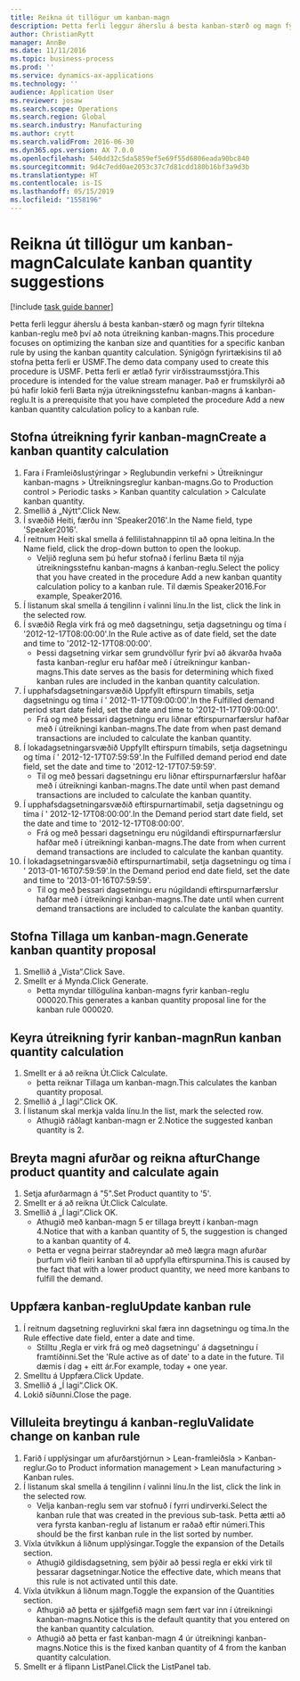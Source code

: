 ```yaml
---
title: Reikna út tillögur um kanban-magn
description: Þetta ferli leggur áherslu á besta kanban-stærð og magn fyrir tiltekna kanban-reglu með því að nota útreikning kanban-magns.
author: ChristianRytt
manager: AnnBe
ms.date: 11/11/2016
ms.topic: business-process
ms.prod: ''
ms.service: dynamics-ax-applications
ms.technology: ''
audience: Application User
ms.reviewer: josaw
ms.search.scope: Operations
ms.search.region: Global
ms.search.industry: Manufacturing
ms.author: crytt
ms.search.validFrom: 2016-06-30
ms.dyn365.ops.version: AX 7.0.0
ms.openlocfilehash: 540dd32c5da5859ef5e69f55d6806eada90bc840
ms.sourcegitcommit: 9d4c7edd0ae2053c37c7d81cdd180b16bf3a9d3b
ms.translationtype: HT
ms.contentlocale: is-IS
ms.lasthandoff: 05/15/2019
ms.locfileid: "1558196"
---
```

# <a name="calculate-kanban-quantity-suggestions"></a><span data-ttu-id="58d66-103">Reikna út tillögur um kanban-magn</span><span class="sxs-lookup"><span data-stu-id="58d66-103">Calculate kanban quantity suggestions</span></span>

[!include [task guide banner](../../includes/task-guide-banner.md)]

<span data-ttu-id="58d66-104">Þetta ferli leggur áherslu á besta kanban-stærð og magn fyrir tiltekna kanban-reglu með því að nota útreikning kanban-magns.</span><span class="sxs-lookup"><span data-stu-id="58d66-104">This procedure focuses on optimizing the kanban size and quantities for a specific kanban rule by using the kanban quantity calculation.</span></span> <span data-ttu-id="58d66-105">Sýnigögn fyrirtækisins til að stofna þetta ferli er USMF.</span><span class="sxs-lookup"><span data-stu-id="58d66-105">The demo data company used to create this procedure is USMF.</span></span> <span data-ttu-id="58d66-106">Þetta ferli er ætlað fyrir virðisstraumsstjóra.</span><span class="sxs-lookup"><span data-stu-id="58d66-106">This procedure is intended for the value stream manager.</span></span> <span data-ttu-id="58d66-107">Það er frumskilyrði að þú hafir lokið ferli Bæta nýja útreikningsstefnu kanban-magns á kanban-reglu.</span><span class="sxs-lookup"><span data-stu-id="58d66-107">It is a prerequisite that you have completed the procedure Add a new kanban quantity calculation policy to a kanban rule.</span></span>


## <a name="create-a-kanban-quantity-calculation"></a><span data-ttu-id="58d66-108">Stofna útreikning fyrir kanban-magn</span><span class="sxs-lookup"><span data-stu-id="58d66-108">Create a kanban quantity calculation</span></span>
1. <span data-ttu-id="58d66-109">Fara í Framleiðslustýringar > Reglubundin verkefni > Útreikningur kanban-magns > Útreikningsreglur kanban-magns.</span><span class="sxs-lookup"><span data-stu-id="58d66-109">Go to Production control > Periodic tasks > Kanban quantity calculation > Calculate kanban quantity.</span></span>
2. <span data-ttu-id="58d66-110">Smellið á „Nýtt“.</span><span class="sxs-lookup"><span data-stu-id="58d66-110">Click New.</span></span>
3. <span data-ttu-id="58d66-111">Í svæðið Heiti, færðu inn 'Speaker2016'.</span><span class="sxs-lookup"><span data-stu-id="58d66-111">In the Name field, type 'Speaker2016'.</span></span>
4. <span data-ttu-id="58d66-112">Í reitnum Heiti skal smella á fellilistahnappinn til að opna leitina.</span><span class="sxs-lookup"><span data-stu-id="58d66-112">In the Name field, click the drop-down button to open the lookup.</span></span>
    * <span data-ttu-id="58d66-113">Veljið regluna sem þú hefur stofnað í ferlinu Bæta til nýja útreikningsstefnu kanban-magns á kanban-reglu.</span><span class="sxs-lookup"><span data-stu-id="58d66-113">Select the policy that you have created in the procedure Add a new kanban quantity calculation policy to a kanban rule.</span></span> <span data-ttu-id="58d66-114">Til dæmis Speaker2016.</span><span class="sxs-lookup"><span data-stu-id="58d66-114">For example, Speaker2016.</span></span>  
5. <span data-ttu-id="58d66-115">Í listanum skal smella á tengilinn í valinni línu.</span><span class="sxs-lookup"><span data-stu-id="58d66-115">In the list, click the link in the selected row.</span></span>
6. <span data-ttu-id="58d66-116">Í svæðið Regla virk frá og með dagsetningu, setja dagsetningu og tíma í '2012-12-17T08:00:00'.</span><span class="sxs-lookup"><span data-stu-id="58d66-116">In the Rule active as of date field, set the date and time to '2012-12-17T08:00:00'.</span></span>
    * <span data-ttu-id="58d66-117">Þessi dagsetning virkar sem grundvöllur fyrir því að ákvarða hvaða fasta kanban-reglur eru hafðar með í útreikningur kanban-magns.</span><span class="sxs-lookup"><span data-stu-id="58d66-117">This date serves as the basis for determining which fixed kanban rules are included in the kanban quantity calculation.</span></span>  
7. <span data-ttu-id="58d66-118">Í upphafsdagsetningarsvæðið Uppfyllt eftirspurn tímabils, setja dagsetningu og tíma í ' 2012-11-17T09:00:00'.</span><span class="sxs-lookup"><span data-stu-id="58d66-118">In the Fulfilled demand period start date field, set the date and time to '2012-11-17T09:00:00'.</span></span>
    * <span data-ttu-id="58d66-119">Frá og með þessari dagsetningu eru liðnar eftirspurnarfærslur hafðar með í útreikningi kanban-magns.</span><span class="sxs-lookup"><span data-stu-id="58d66-119">The date from when past demand transactions are included to calculate the kanban quantity.</span></span>  
8. <span data-ttu-id="58d66-120">Í lokadagsetningarsvæðið Uppfyllt eftirspurn tímabils, setja dagsetningu og tíma í ' 2012-12-17T07:59:59'.</span><span class="sxs-lookup"><span data-stu-id="58d66-120">In the Fulfilled demand period end date field, set the date and time to '2012-12-17T07:59:59'.</span></span>
    * <span data-ttu-id="58d66-121">Til og með þessari dagsetningu eru liðnar eftirspurnarfærslur hafðar með í útreikningi kanban-magns.</span><span class="sxs-lookup"><span data-stu-id="58d66-121">The date until when past demand transactions are included to calculate the kanban quantity.</span></span>  
9. <span data-ttu-id="58d66-122">Í upphafsdagsetningarsvæðið eftirspurnartímabil, setja dagsetningu og tíma í ' 2012-12-17T08:00:00'.</span><span class="sxs-lookup"><span data-stu-id="58d66-122">In the Demand period start date field, set the date and time to '2012-12-17T08:00:00'.</span></span>
    * <span data-ttu-id="58d66-123">Frá og með þessari dagsetningu eru núgildandi eftirspurnarfærslur hafðar með í útreikningi kanban-magns.</span><span class="sxs-lookup"><span data-stu-id="58d66-123">The date from when current demand transactions are included to calculate the kanban quantity.</span></span>  
10. <span data-ttu-id="58d66-124">Í lokadagsetningarsvæðið eftirspurnartímabil, setja dagsetningu og tíma í ' 2013-01-16T07:59:59'.</span><span class="sxs-lookup"><span data-stu-id="58d66-124">In the Demand period end date field, set the date and time to '2013-01-16T07:59:59'.</span></span>
    * <span data-ttu-id="58d66-125">Til og með þessari dagsetningu eru núgildandi eftirspurnarfærslur hafðar með í útreikningi kanban-magns.</span><span class="sxs-lookup"><span data-stu-id="58d66-125">The date until when current demand transactions are included to calculate the kanban quantity.</span></span>  

## <a name="generate-kanban-quantity-proposal"></a><span data-ttu-id="58d66-126">Stofna Tillaga um kanban-magn.</span><span class="sxs-lookup"><span data-stu-id="58d66-126">Generate kanban quantity proposal</span></span>
1. <span data-ttu-id="58d66-127">Smellið á „Vista“.</span><span class="sxs-lookup"><span data-stu-id="58d66-127">Click Save.</span></span>
2. <span data-ttu-id="58d66-128">Smellt er á Mynda.</span><span class="sxs-lookup"><span data-stu-id="58d66-128">Click Generate.</span></span>
    * <span data-ttu-id="58d66-129">Þetta myndar tillögulína kanban-magns fyrir kanban-reglu 000020.</span><span class="sxs-lookup"><span data-stu-id="58d66-129">This generates a kanban quantity proposal line for the kanban rule 000020.</span></span>  

## <a name="run-kanban-quantity-calculation"></a><span data-ttu-id="58d66-130">Keyra útreikning fyrir kanban-magn</span><span class="sxs-lookup"><span data-stu-id="58d66-130">Run kanban quantity calculation</span></span>
1. <span data-ttu-id="58d66-131">Smellt er á að reikna Út.</span><span class="sxs-lookup"><span data-stu-id="58d66-131">Click Calculate.</span></span>
    * <span data-ttu-id="58d66-132">þetta reiknar Tillaga um kanban-magn.</span><span class="sxs-lookup"><span data-stu-id="58d66-132">This calculates the kanban quantity proposal.</span></span>  
2. <span data-ttu-id="58d66-133">Smellið á „Í lagi“.</span><span class="sxs-lookup"><span data-stu-id="58d66-133">Click OK.</span></span>
3. <span data-ttu-id="58d66-134">Í listanum skal merkja valda línu.</span><span class="sxs-lookup"><span data-stu-id="58d66-134">In the list, mark the selected row.</span></span>
    * <span data-ttu-id="58d66-135">Athugið ráðlagt kanban-magn er 2.</span><span class="sxs-lookup"><span data-stu-id="58d66-135">Notice the suggested kanban quantity is 2.</span></span>  

## <a name="change-product-quantity-and-calculate-again"></a><span data-ttu-id="58d66-136">Breyta magni afurðar og reikna aftur</span><span class="sxs-lookup"><span data-stu-id="58d66-136">Change product quantity and calculate again</span></span>
1. <span data-ttu-id="58d66-137">Setja afurðarmagn á "5".</span><span class="sxs-lookup"><span data-stu-id="58d66-137">Set Product quantity to '5'.</span></span>
2. <span data-ttu-id="58d66-138">Smellt er á að reikna Út.</span><span class="sxs-lookup"><span data-stu-id="58d66-138">Click Calculate.</span></span>
3. <span data-ttu-id="58d66-139">Smellið á „Í lagi“.</span><span class="sxs-lookup"><span data-stu-id="58d66-139">Click OK.</span></span>
    * <span data-ttu-id="58d66-140">Athugið með kanban-magn 5 er tillaga breytt í kanban-magn 4.</span><span class="sxs-lookup"><span data-stu-id="58d66-140">Notice that with a kanban quantity of 5, the suggestion is changed to a kanban quantity of 4.</span></span>  
    * <span data-ttu-id="58d66-141">Þetta er vegna þeirrar staðreyndar að með lægra magn afurðar þurfum við fleiri kanban til að uppfylla eftirspurnina.</span><span class="sxs-lookup"><span data-stu-id="58d66-141">This is caused by the fact that with a lower product quantity, we need more kanbans to fulfill the demand.</span></span>  

## <a name="update-kanban-rule"></a><span data-ttu-id="58d66-142">Uppfæra kanban-reglu</span><span class="sxs-lookup"><span data-stu-id="58d66-142">Update kanban rule</span></span>
1. <span data-ttu-id="58d66-143">Í reitnum dagsetning regluvirkni skal færa inn dagsetningu og tíma.</span><span class="sxs-lookup"><span data-stu-id="58d66-143">In the Rule effective date field, enter a date and time.</span></span>
    * <span data-ttu-id="58d66-144">Stilltu ‚Regla er virk frá og með dagsetningu' á dagsetningu í framtíðinni.</span><span class="sxs-lookup"><span data-stu-id="58d66-144">Set the 'Rule active as of date' to a date in the future.</span></span> <span data-ttu-id="58d66-145">Til dæmis í dag + eitt ár.</span><span class="sxs-lookup"><span data-stu-id="58d66-145">For example, today + one year.</span></span>  
2. <span data-ttu-id="58d66-146">Smelltu á Uppfæra.</span><span class="sxs-lookup"><span data-stu-id="58d66-146">Click Update.</span></span>
3. <span data-ttu-id="58d66-147">Smellið á „Í lagi“.</span><span class="sxs-lookup"><span data-stu-id="58d66-147">Click OK.</span></span>
4. <span data-ttu-id="58d66-148">Lokið síðunni.</span><span class="sxs-lookup"><span data-stu-id="58d66-148">Close the page.</span></span>

## <a name="validate-change-on-kanban-rule"></a><span data-ttu-id="58d66-149">Villuleita breytingu á kanban-reglu</span><span class="sxs-lookup"><span data-stu-id="58d66-149">Validate change on kanban rule</span></span>
1. <span data-ttu-id="58d66-150">Farið í upplýsingar um afurðarstjórnun > Lean-framleiðsla > Kanban-reglur.</span><span class="sxs-lookup"><span data-stu-id="58d66-150">Go to Product information management > Lean manufacturing > Kanban rules.</span></span>
2. <span data-ttu-id="58d66-151">Í listanum skal smella á tengilinn í valinni línu.</span><span class="sxs-lookup"><span data-stu-id="58d66-151">In the list, click the link in the selected row.</span></span>
    * <span data-ttu-id="58d66-152">Velja kanban-reglu sem var stofnuð í fyrri undirverki.</span><span class="sxs-lookup"><span data-stu-id="58d66-152">Select the kanban rule that was created in the previous sub-task.</span></span> <span data-ttu-id="58d66-153">Þetta ætti að vera fyrsta kanban-reglu af listanum er raðað eftir númeri.</span><span class="sxs-lookup"><span data-stu-id="58d66-153">This should be the first kanban rule in the list sorted by number.</span></span>  
3. <span data-ttu-id="58d66-154">Víxla útvíkkun á liðnum upplýsingar.</span><span class="sxs-lookup"><span data-stu-id="58d66-154">Toggle the expansion of the Details section.</span></span>
    * <span data-ttu-id="58d66-155">Athugið gildisdagsetning, sem þýðir að þessi regla er ekki virk til þessarar dagsetningar.</span><span class="sxs-lookup"><span data-stu-id="58d66-155">Notice the effective date, which means that this rule is not activated until this date.</span></span>  
4. <span data-ttu-id="58d66-156">Víxla útvíkkun á liðnum magn.</span><span class="sxs-lookup"><span data-stu-id="58d66-156">Toggle the expansion of the Quantities section.</span></span>
    * <span data-ttu-id="58d66-157">Athugið að þetta er sjálfgefið magn sem fært var inn í útreikningi kanban-magns.</span><span class="sxs-lookup"><span data-stu-id="58d66-157">Notice this is the default quantity that you entered on the kanban quantity calculation.</span></span>  
    * <span data-ttu-id="58d66-158">Athugið að þetta er fast kanban-magn 4 úr útreikningi kanban-magns.</span><span class="sxs-lookup"><span data-stu-id="58d66-158">Notice this is the fixed kanban quantity of 4 from the kanban quantity calculation.</span></span>  
5. <span data-ttu-id="58d66-159">Smellt er á flipann ListPanel.</span><span class="sxs-lookup"><span data-stu-id="58d66-159">Click the ListPanel tab.</span></span>

